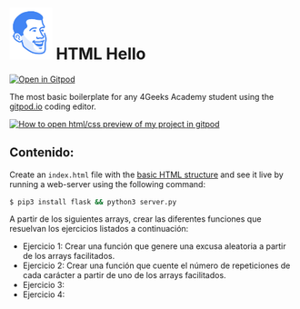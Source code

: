 # <img src="https://github.com/jesus-cano-ortega/js-introduction-exercises/blob/main/assets/resources/img/face.png" width="75"> HTML Hello




[![Open in Gitpod](https://gitpod.io/button/open-in-gitpod.svg)](https://gitpod.io#https://github.com/4GeeksAcademy/html-hello.git)

The most basic boilerplate for any 4Geeks Academy student using the [gitpod.io](gitpod.io) coding editor.

[![How to open html/css preview of my project in gitpod](https://github.com/4GeeksAcademy/Templates-Boilerplates/blob/master/assets/hello-html-intro.png?raw=true)](https://youtu.be/dfbDCMu_p-0)

## Contenido:

Create an `index.html` file with the [basic HTML structure](http://content.breatheco.de/lesson/what-is-html-learn-html#page-structure) and see it live by running a web-server using the following command:

```sh
$ pip3 install flask && python3 server.py
```

A partir de los siguientes arrays, crear las diferentes funciones que resuelvan los ejercicios listados a continuación: 

- Ejercicio 1: Crear una función que genere una excusa aleatoria a partir de los arrays facilitados.
- Ejercicio 2: Crear una función que cuente el número de repeticiones de cada carácter a partir de uno de los arrays facilitados.
- Ejercicio 3: 
- Ejercicio 4: 
